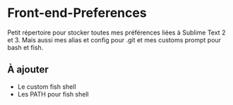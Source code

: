 Front-end-Preferences
=====================

Petit répertoire pour stocker toutes mes préférences liées à Sublime Text 2 et 3.
Mais aussi mes alias et config pour .git et mes customs prompt pour bash et fish.

À ajouter
---------

* Le custom fish shell  
* Les PATH pour fish shell
